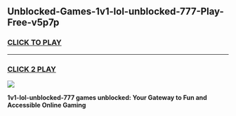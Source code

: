 
## Unblocked-Games-1v1-lol-unblocked-777-Play-Free-v5p7p
<h3>
<a href="https://premium76.site?title=1v1-lol-unblocked-777&ref=18A1">CLICK TO PLAY</a></h3>
<hr>

<h3>
<a href="https://premium76.site?title=1v1-lol-unblocked-777&ref=18A1">CLICK 2 PLAY</a>
  
</h3>

<a href="https://premium76.site?title=1v1-lol-unblocked-777&ref=18A1"><img src="https://clearcache.store/games.png"></a>


**1v1-lol-unblocked-777 games unblocked: Your Gateway to Fun and Accessible Online Gaming**
